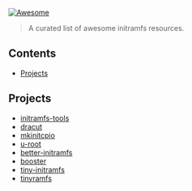 [![Awesome](https://awesome.re/badge.svg)](https://awesome.re)

> A curated list of awesome initramfs resources.

## Contents

- [Projects](#projects)

## Projects
* [initramfs-tools](https://salsa.debian.org/kernel-team/initramfs-tools)
* [dracut](https://github.com/dracutdevs/dracut)
* [mkinitcpio](https://github.com/archlinux/mkinitcpio)
* [u-root](https://github.com/u-root/u-root)
* [better-initramfs](https://github.com/slashbeast/better-initramfs)
* [booster](https://github.com/anatol/booster)
* [tiny-initramfs](https://github.com/chris-se/tiny-initramfs)
* [tinyramfs](https://github.com/illiliti/tinyramfs)
